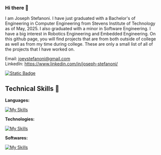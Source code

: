 ### Hi there 👋

I am Joseph Stefanoni. I have just graduated with a Bachelor's of Engineering in Computer Engineering from Stevens Institute of Technology as of May, 2025. I also graduated with a minor in Software Engineering. I have a big interest in Robotics Engineering and Embedded Engineering. On this github page, you will find projects that are from both outside of college as well as from my time during college. These are only a small list of all of the projects that I have worked on.

Email: <joeystefanoni@gmail.com>  
LinkedIn: <https://www.linkedin.com/in/joseph-stefanoni/>

[![Static Badge](https://img.shields.io/badge/Portfolio-blue?style=for-the-badge&link=https%3A%2F%2Fjferber.netlify.app%2F)](https://jferber.netlify.app/)

## Technical Skills 💼
**Languages:**

[![My Skills](https://skillicons.dev/icons?i=cpp,c,python,java,bash,html,css,js,latex)](https://skillicons.dev)

**Technologies:**

[![My Skills](https://skillicons.dev/icons?i=arduino,linux,ubuntu,ros,opencv,raspberrypi,docker,react,postgres)](https://skillicons.dev)

**Softwares:**

[![My Skills](https://skillicons.dev/icons?i=matlab,git,github,gitlab,vscode,visualstudio,autocad,anaconda,eclipse,bitbucket)](https://skillicons.dev)

